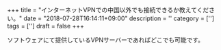 +++
title = "インターネットVPNでの中国以外でも接続できるか教えてください。"
date = "2018-07-28T16:14:11+09:00"
description = ''
category = ['']
tags = ['']
draft = false
+++

ソフトウェアにて提供しているVPNサーバーであればどこでも可能です。
